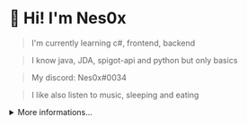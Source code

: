 # 👋 Hi! I'm Nes0x


> I'm currently learning c#, frontend, backend

> I know java, JDA, spigot-api and python but only basics

> My discord: Nes0x#0034

> I like also listen to music, sleeping and eating


<details>
  <summary>More informations...</summary>


  ## Views on profile

  <img src="https://profile-counter.glitch.me/Nes0x/count.svg" alt="Nes0x"/>

  

  ## Stats of programming. 
  
  <a href="https://wakatime.com"><img src="https://wakatime.com/share/@4623e552-ebbf-4682-81e6-393a2b916c21/148ae338-06ef-4d82-85d1-cec18b25a335.png" /></a>
  
  <a href="https://wakatime.com"><img src="https://wakatime.com/share/@4623e552-ebbf-4682-81e6-393a2b916c21/ce6b6aa3-f79e-4c3e-b8ec-85c9a93edb77.png" /></a>
  
  <a href="https://wakatime.com"><img src="https://wakatime.com/share/@4623e552-ebbf-4682-81e6-393a2b916c21/3726842f-ed5e-45ff-9a47-1d4c1cd028fb.png" /></a>
  
  

  ## My most used languages.

  ![Top Language](https://github-readme-stats.vercel.app/api/top-langs/?username=Nes0x)
  
   

  ## My hardware.

  ![Graphic Card](https://img.shields.io/badge/NVIDIA-GTX_1050-76900?logo=nvidia&logoColor=green)

  ![Cpu](https://img.shields.io/badge/AMD-Ryzen_5_1400-ED1C24?logo=amd&logoColor=orange)
  
  
  ## My tools, and other stuffs.

  ![IntellijIdea](https://img.shields.io/badge/JetBrains-IntelliJ_IDEA-3376AB?logo=IntelliJIDEA&logoColor=black) - IDE for Java

  ![Rider](https://img.shields.io/badge/JetBrains-Rider-3376AB?logo=rider&logoColor=black) - IDE for C#
  
  ![WebStorm](https://img.shields.io/badge/JetBrains-WebStorm-3376AB?logo=webstorm&logoColor=black) - IDE for frontend 

  ![Git](https://img.shields.io/badge/Git-3376AB?logo=Git&logoColor=orange) - version control 
</details> 
